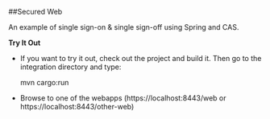 ##Secured Web

An example of single sign-on & single sign-off using Spring and CAS.

**Try It Out**
 - If you want to try it out, check out the project and build it. Then go to the integration directory and type:

    mvn cargo:run

 - Browse to one of the webapps (https://localhost:8443/web or https://localhost:8443/other-web)